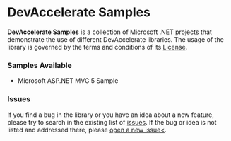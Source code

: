# DevAccelerate Samples

**DevAccelerate Samples** is a collection of Microsoft .NET projects that demonstrate the use of different DevAccelerate libraries. The usage of the library is governed by the terms and conditions of its [License](https://github.com/devaccelerate/samples/blob/master/LICENSE).

### Samples Available

* Microsoft ASP.NET MVC 5 Sample

### Issues

If you find a bug in the library or you have an idea about a new feature, please try to search in the existing list of [issues](https://github.com/devaccelerate/samples/issues). If the bug or idea is not listed and addressed there, please [open a new issue<](https://github.com/devaccelerate/samples/issues/new).
